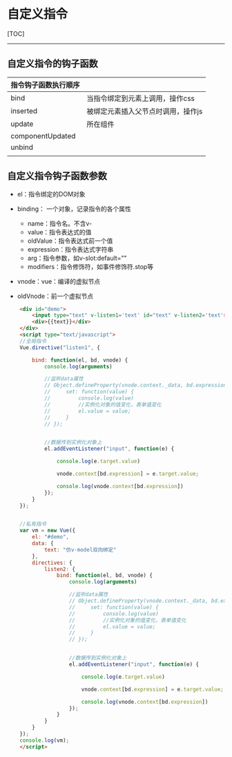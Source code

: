 # 自定义指令

[TOC]

***

## 自定义指令的钩子函数

| 指令钩子函数执行顺序 |                                    |
| -------------------- | ---------------------------------- |
| bind                 | 当指令绑定到元素上调用，操作css    |
| inserted             | 被绑定元素插入父节点时调用，操作js |
| update               | 所在组件                           |
| componentUpdated     |                                    |
| unbind               |                                    |
|                      |                                    |

## 自定义指令钩子函数参数

+ el：指令绑定的DOM对象

+ binding：  一个对象，记录指令的各个属性
  + name：指令名。不含v-
  + value：指令表达式的值
  + oldValue：指令表达式前一个值
  + expression：指令表达式字符串
  + arg：指令参数，如v-slot:default=""
  + modifiers：指令修饰符，如事件修饰符.stop等

+ vnode：vue：编译的虚拟节点
+ oldVnode：前一个虚拟节点

```html
    <div id="demo">
        <input type="text" v-listen1='text' id="text" v-listen2='text'>
        <div>{{text}}</div>
    </div>
    <script type="text/javascript">
    //全局指令
    Vue.directive("listen1", {

        bind: function(el, bd, vnode) {
            console.log(arguments)

            //监听data属性
            // Object.defineProperty(vnode.context._data, bd.expression, {
            //     set: function(value) {
            //         console.log(value)
            //         //实例化对象的值变化，表单值变化
            //         el.value = value;
            //     }
            // });


            //数据传到实例化对象上
            el.addEventListener("input", function(e) {

                console.log(e.target.value)

                vnode.context[bd.expression] = e.target.value;

                console.log(vnode.context[bd.expression])
            });
        }
    });


    //私有指令
    var vm = new Vue({
        el: "#demo",
        data: {
            text: "仿v-model双向绑定"
        },
        directives: {
            listen2: {
                bind: function(el, bd, vnode) {
                    console.log(arguments)

                    //监听data属性
                    // Object.defineProperty(vnode.context._data, bd.expression, {
                    //     set: function(value) {
                    //         console.log(value)
                    //         //实例化对象的值变化，表单值变化
                    //         el.value = value;
                    //     }
                    // });


                    //数据传到实例化对象上
                    el.addEventListener("input", function(e) {

                        console.log(e.target.value)

                        vnode.context[bd.expression] = e.target.value;

                        console.log(vnode.context[bd.expression])
                    });
                }
            }
        }
    });
    console.log(vm);
    </script>
```

